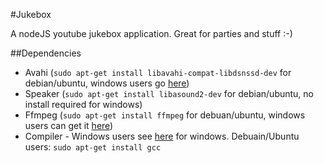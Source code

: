 #Jukebox

A nodeJS youtube jukebox application. Great for parties and stuff :-)

##Dependencies
- Avahi (`sudo apt-get install libavahi-compat-libdsnssd-dev` for debian/ubuntu, windows users go [here](https://developer.apple.com/bonjour/))
- Speaker (`sudo apt-get install libasound2-dev` for debian/ubuntu, no install required for windows)
- Ffmpeg (`sudo apt-get install ffmpeg` for debuan/ubuntu, windows users can get it [here](http://ffmpeg.zeranoe.com/builds/))
- Compiler - Windows users see [here](https://github.com/TooTallNate/node-gyp/wiki/Visual-Studio-2010-Setup) for windows. Debuain/Ubuntu users: `sudo apt-get install gcc`
